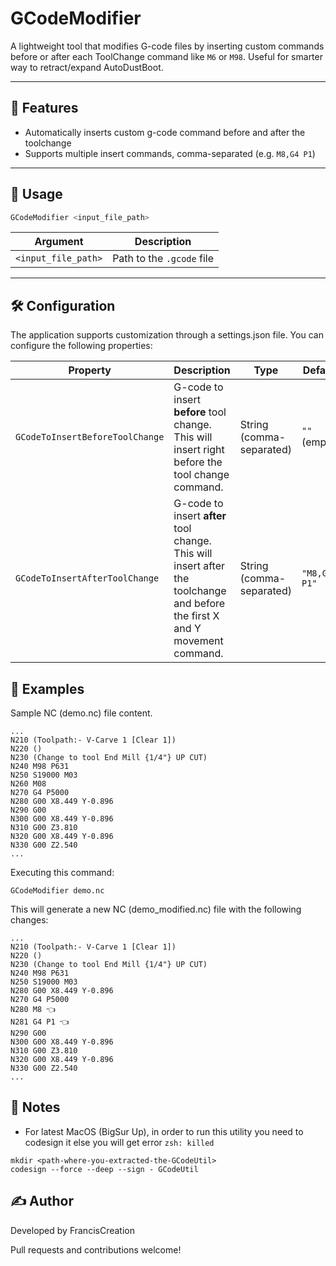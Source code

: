 # GCodeModifier

A lightweight tool that modifies G-code files by inserting custom commands before or after each ToolChange command like `M6` or `M98`. Useful for smarter way to retract/expand AutoDustBoot.

---

## 🚀 Features

- Automatically inserts custom g-code command before and after the toolchange
- Supports multiple insert commands, comma-separated (e.g. `M8,G4 P1`)

---

## 🧰 Usage

```bash
GCodeModifier <input_file_path>
```

| Argument            | Description                                                      |
| ------------------- | ---------------------------------------------------------------- |
| `<input_file_path>` | Path to the `.gcode` file                                        |


--- 

## 🛠️ Configuration

The application supports customization through a settings.json file. You can configure the following properties:

| Property                        | Description                                                                                                                  | Type                     | Default      | Example       |
| ------------------------------- |------------------------------------------------------------------------------------------------------------------------------| ------------------------ | ------------ | ------------- |
| `GCodeToInsertBeforeToolChange` | G-code to insert **before** tool change. This will insert right before the tool change command.                              | String (comma-separated) | `""` (empty) | `"M9,G0 Z10"` |
| `GCodeToInsertAfterToolChange`  | G-code to insert **after** tool change. This will insert after the toolchange and before the first X and Y movement command. | String (comma-separated) | `"M8,G4 P1"` | `"M8,G4 P1"`  |



## 🧪 Examples

Sample NC (demo.nc) file content. 

```
...
N210 (Toolpath:- V-Carve 1 [Clear 1])
N220 ()
N230 (Change to tool End Mill {1/4"} UP CUT)
N240 M98 P631
N250 S19000 M03
N260 M08
N270 G4 P5000
N280 G00 X8.449 Y-0.896
N290 G00
N300 G00 X8.449 Y-0.896
N310 G00 Z3.810
N320 G00 X8.449 Y-0.896
N330 G00 Z2.540
...
```

Executing this command:
```
GCodeModifier demo.nc 
```

This will generate a new NC  (demo_modified.nc) file with the following changes:

```
...
N210 (Toolpath:- V-Carve 1 [Clear 1])
N220 ()
N230 (Change to tool End Mill {1/4"} UP CUT)
N240 M98 P631
N250 S19000 M03
N280 G00 X8.449 Y-0.896
N270 G4 P5000
N280 M8 👈
N281 G4 P1 👈
N290 G00
N300 G00 X8.449 Y-0.896
N310 G00 Z3.810
N320 G00 X8.449 Y-0.896
N330 G00 Z2.540
...
```


## 📒 Notes

- For latest MacOS (BigSur Up), in order to run this utility you need to codesign it else you will get error `zsh: killed`

```
mkdir <path-where-you-extracted-the-GCodeUtil>
codesign --force --deep --sign - GCodeUtil
```



## ✍️ Author

Developed by FrancisCreation

Pull requests and contributions welcome!




